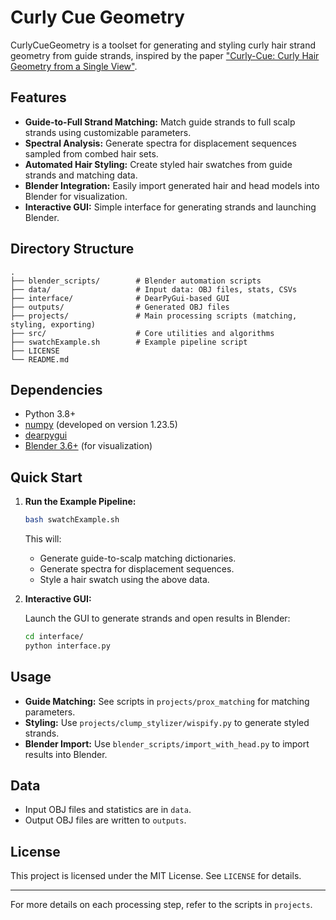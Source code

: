 # Curly Cue Geometry

CurlyCueGeometry is a toolset for generating and styling curly hair strand geometry from guide strands, inspired by the paper ["Curly-Cue: Curly Hair Geometry from a Single View"](https://doi.org/10.1145/3680528.3687641).

## Features

- **Guide-to-Full Strand Matching:** Match guide strands to full scalp strands using customizable parameters.
- **Spectral Analysis:** Generate spectra for displacement sequences sampled from combed hair sets.
- **Automated Hair Styling:** Create styled hair swatches from guide strands and matching data.
- **Blender Integration:** Easily import generated hair and head models into Blender for visualization.
- **Interactive GUI:** Simple interface for generating strands and launching Blender.

## Directory Structure

```
.
├── blender_scripts/        # Blender automation scripts
├── data/                   # Input data: OBJ files, stats, CSVs
├── interface/              # DearPyGui-based GUI
├── outputs/                # Generated OBJ files
├── projects/               # Main processing scripts (matching, styling, exporting)
├── src/                    # Core utilities and algorithms
├── swatchExample.sh        # Example pipeline script
├── LICENSE
└── README.md
```

## Dependencies

- Python 3.8+
- [numpy](https://numpy.org/) (developed on version 1.23.5)
- [dearpygui](https://github.com/hoffstadt/DearPyGui)
- [Blender 3.6+](https://www.blender.org/) (for visualization)

## Quick Start

1. **Run the Example Pipeline:**

   ```sh
   bash swatchExample.sh
   ```

   This will:
   - Generate guide-to-scalp matching dictionaries.
   - Generate spectra for displacement sequences.
   - Style a hair swatch using the above data.

2. **Interactive GUI:**

   Launch the GUI to generate strands and open results in Blender:

   ```sh
   cd interface/
   python interface.py
   ```

## Usage

- **Guide Matching:** See scripts in `projects/prox_matching` for matching parameters.
- **Styling:** Use `projects/clump_stylizer/wispify.py` to generate styled strands.
- **Blender Import:** Use `blender_scripts/import_with_head.py` to import results into Blender.

## Data

- Input OBJ files and statistics are in `data`.
- Output OBJ files are written to `outputs`.

## License

This project is licensed under the MIT License. See `LICENSE` for details.

---

For more details on each processing step, refer to the scripts in `projects`.
